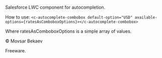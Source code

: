 Salesforce LWC component for autocompletion.

How to use: `<c-autocomplete-combobox default-option="USD" available-options={ratesAsComboboxOptions}></c-autocomplete-combobox>`
 
Where ratesAsComboboxOptions is a simple array of values.

&copy; Movsar Bekaev

Freeware.
